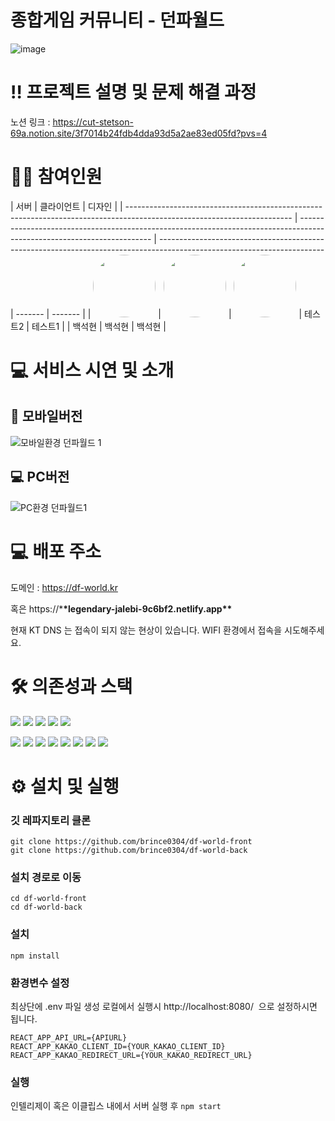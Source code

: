 # 종합게임 커뮤니티 - 던파월드

![image](https://github.com/brince0304/df-world-front/assets/110673427/5c64e632-6d8c-4e50-89e9-6f8a6707706f)

# ‼️ 프로젝트 설명 및 문제 해결 과정

노션 링크 : https://cut-stetson-69a.notion.site/3f7014b24fdb4dda93d5a2ae83ed05fd?pvs=4

# 🙋🏻 참여인원

| 서버                                                                                                                    | 클라이언트                                                                                                              | 디자인                                                                                                                  |
| ----------------------------------------------------------------------------------------------------------------------- | ----------------------------------------------------------------------------------------------------------------------- | ----------------------------------------------------------------------------------------------------------------------- | ------- | ------- |
| <img src="https://avatars.githubusercontent.com/u/110673427?v=4" width="100" height="100" style="border-radius: 50%" /> | <img src="https://avatars.githubusercontent.com/u/110673427?v=4" width="100" height="100" style="border-radius: 50%" /> | <img src="https://avatars.githubusercontent.com/u/110673427?v=4" width="100" height="100" style="border-radius: 50%" /> | 테스트2 | 테스트1 |
| 백석현                                                                                                                  | 백석현                                                                                                                  | 백석현                                                                                                                  |

# 💻 서비스 시연 및 소개

## 📱 모바일버전

![모바일환경 던파월드 1](https://github.com/brince0304/df-world-front/assets/110673427/f56085b6-5dfb-400e-96ff-2b8ddb522523)

## 💻 PC버전

![PC환경 던파월드1](https://github.com/brince0304/df-world-front/assets/110673427/edd375e9-9a17-4f52-b817-96de1b1a1eda)

# 💻 배포 주소

도메인 : https://df-world.kr

혹은 https://\***\*legendary-jalebi-9c6bf2.netlify.app\*\***

현재 KT DNS 는 접속이 되지 않는 현상이 있습니다. WIFI 환경에서 접속을 시도해주세요.

# **🛠 의존성과 스택**

<img src='https://img.shields.io/badge/node.js-6DA55F?style=for-the-badge&logo=node.js&logoColor=white' /> <img src="https://img.shields.io/badge/NPM-%23CB3837.svg?style=for-the-badge&logo=npm&logoColor=white"> <img src="https://img.shields.io/badge/Eslint-4B32C3?style=for-the-badge&logo=Eslint&logoColor=white" /> <img src="https://img.shields.io/badge/Prettier-F7B93E?style=for-the-badge&logo=Prettier&logoColor=white" /> <img src="https://img.shields.io/badge/Husky-00C65E?style=for-the-badge&logo=Husky&logoColor=white" />

<img src="https://img.shields.io/badge/React-61DAFB?style=for-the-badge&logo=React&logoColor=black" /> <img src="https://img.shields.io/badge/TypeScript-3178C6?style=for-the-badge&logo=TypeScript&logoColor=white"/> <img src="https://img.shields.io/badge/React_Router-CA4245?style=for-the-badge&logo=react-router&logoColor=white">
<img src="https://img.shields.io/badge/MUI-%230081CB.svg?style=for-the-badge&logo=mui&logoColor=white" /> <img src="https://img.shields.io/badge/Emotion-DB7093?style=for-the-badge&logologoColor=white" />
<img src="https://img.shields.io/badge/Axios-5A29E4?style=for-the-badge&logo=Axios&logoColor=white" />
<img src="https://img.shields.io/badge/reactquery-FF4154?style=for-the-badge&logo=reactquery&logoColor=white" />
<img src="https://img.shields.io/badge/recoil-3578E5?style=for-the-badge&logo=recoil&logoColor=white" />

# ⚙️ 설치 및 실행

### 깃 레파지토리 클론

```
git clone https://github.com/brince0304/df-world-front
git clone https://github.com/brince0304/df-world-back

```

### 설치 경로로 이동

```
cd df-world-front
cd df-world-back

```

### 설치

```
npm install

```

### 환경변수 설정

최상단에 .env 파일 생성
로컬에서 실행시 http://localhost:8080/  으로 설정하시면 됩니다.

```
REACT_APP_API_URL={APIURL}
REACT_APP_KAKAO_CLIENT_ID={YOUR_KAKAO_CLIENT_ID}
REACT_APP_KAKAO_REDIRECT_URL={YOUR_KAKAO_REDIRECT_URL}

```

### 실행

인텔리제이 혹은 이클립스 내에서 서버 실행 후
`npm start`
